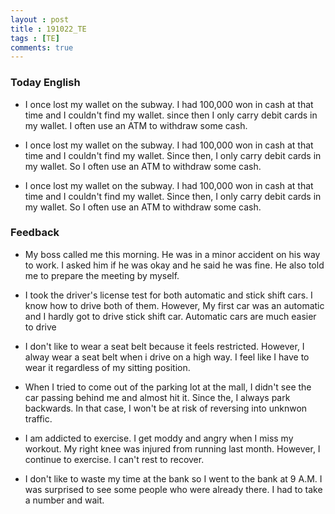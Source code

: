 ```yaml
---
layout : post
title : 191022_TE
tags : [TE]
comments: true
---
```

### Today English
- I once lost my wallet on the subway. I had 100,000 won in cash at that time and I couldn't find my wallet. since then I only carry debit cards in my wallet. I often use an ATM to withdraw some cash.

- I once lost my wallet on the subway. I had 100,000 won in cash at that time and I couldn't find my wallet. Since then, I only carry debit cards in my wallet. So I often use an ATM to withdraw some cash.

- I once lost my wallet on the subway. I had 100,000 won in cash at that time and I couldn't find my wallet. Since then, I only carry debit cards in my wallet. So I often use an ATM to withdraw some cash.

### Feedback
- My boss called me this morning. He was in a minor accident on his way to work. I asked him if he was okay and he said he was fine. He also told me to prepare the meeting by myself.

- I took the driver's license test for both automatic and stick shift cars. I know how to drive both of them. However, My first car was an automatic and I hardly got to drive stick shift car. Automatic cars are much easier to drive

- I don't like to wear a seat belt because it feels restricted. However, I alway wear a seat belt when i drive on a high way. I feel like I have to wear it regardless of my sitting position.

- When I tried to come out of the parking lot at the mall, I didn't see the car passing behind me and almost hit it. Since the, I always park backwards. In that case, I won't be at risk of reversing into unknwon traffic.

- I am addicted to exercise. I get moddy and angry when I miss my workout. My right knee was injured from running last month. However, I continue to exercise. I can't rest to recover.

- I don't like to waste my time at the bank so I went to the bank at 9 A.M. I was surprised to see some people who were already there. I had to take a number and wait.

